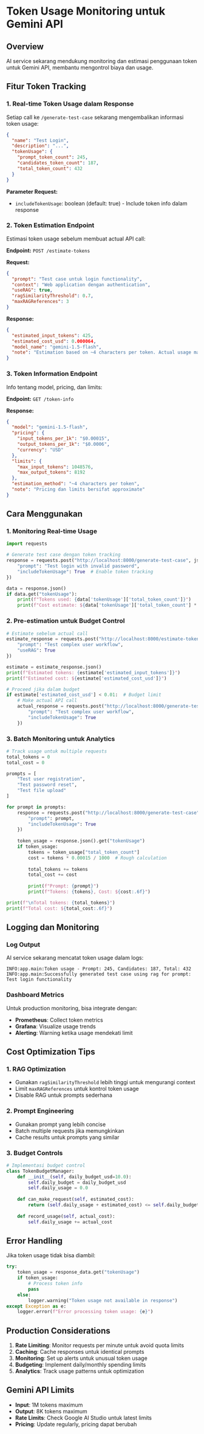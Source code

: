 # Token Usage Monitoring untuk Gemini API

## Overview
AI service sekarang mendukung monitoring dan estimasi penggunaan token untuk Gemini API, membantu mengontrol biaya dan usage.

## Fitur Token Tracking

### 1. **Real-time Token Usage dalam Response**
Setiap call ke `/generate-test-case` sekarang mengembalikan informasi token usage:

```json
{
  "name": "Test Login",
  "description": "...",
  "tokenUsage": {
    "prompt_token_count": 245,
    "candidates_token_count": 187,
    "total_token_count": 432
  }
}
```

**Parameter Request:**
- `includeTokenUsage`: boolean (default: true) - Include token info dalam response

### 2. **Token Estimation Endpoint**
Estimasi token usage sebelum membuat actual API call:

**Endpoint:** `POST /estimate-tokens`

**Request:**
```json
{
  "prompt": "Test case untuk login functionality",
  "context": "Web application dengan authentication",
  "useRAG": true,
  "ragSimilarityThreshold": 0.7,
  "maxRAGReferences": 3
}
```

**Response:**
```json
{
  "estimated_input_tokens": 425,
  "estimated_cost_usd": 0.000064,
  "model_name": "gemini-1.5-flash",
  "note": "Estimation based on ~4 characters per token. Actual usage may vary."
}
```

### 3. **Token Information Endpoint**
Info tentang model, pricing, dan limits:

**Endpoint:** `GET /token-info`

**Response:**
```json
{
  "model": "gemini-1.5-flash",
  "pricing": {
    "input_tokens_per_1k": "$0.00015",
    "output_tokens_per_1k": "$0.0006",
    "currency": "USD"
  },
  "limits": {
    "max_input_tokens": 1048576,
    "max_output_tokens": 8192
  },
  "estimation_method": "~4 characters per token",
  "note": "Pricing dan limits bersifat approximate"
}
```

## Cara Menggunakan

### 1. **Monitoring Real-time Usage**
```python
import requests

# Generate test case dengan token tracking
response = requests.post("http://localhost:8000/generate-test-case", json={
    "prompt": "Test login with invalid password",
    "includeTokenUsage": True  # Enable token tracking
})

data = response.json()
if data.get("tokenUsage"):
    print(f"Tokens used: {data['tokenUsage']['total_token_count']}")
    print(f"Cost estimate: ${data['tokenUsage']['total_token_count'] * 0.00015 / 1000:.6f}")
```

### 2. **Pre-estimation untuk Budget Control**
```python
# Estimate sebelum actual call
estimate_response = requests.post("http://localhost:8000/estimate-tokens", json={
    "prompt": "Test complex user workflow",
    "useRAG": True
})

estimate = estimate_response.json()
print(f"Estimated tokens: {estimate['estimated_input_tokens']}")
print(f"Estimated cost: ${estimate['estimated_cost_usd']}")

# Proceed jika dalam budget
if estimate['estimated_cost_usd'] < 0.01:  # Budget limit
    # Make actual API call
    actual_response = requests.post("http://localhost:8000/generate-test-case", json={
        "prompt": "Test complex user workflow",
        "includeTokenUsage": True
    })
```

### 3. **Batch Monitoring untuk Analytics**
```python
# Track usage untuk multiple requests
total_tokens = 0
total_cost = 0

prompts = [
    "Test user registration",
    "Test password reset",
    "Test file upload"
]

for prompt in prompts:
    response = requests.post("http://localhost:8000/generate-test-case", json={
        "prompt": prompt,
        "includeTokenUsage": True
    })
    
    token_usage = response.json().get("tokenUsage")
    if token_usage:
        tokens = token_usage["total_token_count"]
        cost = tokens * 0.00015 / 1000  # Rough calculation
        
        total_tokens += tokens
        total_cost += cost
        
        print(f"Prompt: {prompt}")
        print(f"Tokens: {tokens}, Cost: ${cost:.6f}")

print(f"\nTotal tokens: {total_tokens}")
print(f"Total cost: ${total_cost:.6f}")
```

## Logging dan Monitoring

### Log Output
AI service sekarang mencatat token usage dalam logs:
```
INFO:app.main:Token usage - Prompt: 245, Candidates: 187, Total: 432
INFO:app.main:Successfully generated test case using rag for prompt: Test login functionality
```

### Dashboard Metrics
Untuk production monitoring, bisa integrate dengan:
- **Prometheus**: Collect token metrics
- **Grafana**: Visualize usage trends
- **Alerting**: Warning ketika usage mendekati limit

## Cost Optimization Tips

### 1. **RAG Optimization**
- Gunakan `ragSimilarityThreshold` lebih tinggi untuk mengurangi context
- Limit `maxRAGReferences` untuk kontrol token usage
- Disable RAG untuk prompts sederhana

### 2. **Prompt Engineering**
- Gunakan prompt yang lebih concise
- Batch multiple requests jika memungkinkan
- Cache results untuk prompts yang similar

### 3. **Budget Controls**
```python
# Implementasi budget control
class TokenBudgetManager:
    def __init__(self, daily_budget_usd=10.0):
        self.daily_budget = daily_budget_usd
        self.daily_usage = 0.0
    
    def can_make_request(self, estimated_cost):
        return (self.daily_usage + estimated_cost) <= self.daily_budget
    
    def record_usage(self, actual_cost):
        self.daily_usage += actual_cost
```

## Error Handling
Jika token usage tidak bisa diambil:
```python
try:
    token_usage = response_data.get("tokenUsage")
    if token_usage:
        # Process token info
        pass
    else:
        logger.warning("Token usage not available in response")
except Exception as e:
    logger.error(f"Error processing token usage: {e}")
```

## Production Considerations

1. **Rate Limiting**: Monitor requests per minute untuk avoid quota limits
2. **Caching**: Cache responses untuk identical prompts
3. **Monitoring**: Set up alerts untuk unusual token usage
4. **Budgeting**: Implement daily/monthly spending limits
5. **Analytics**: Track usage patterns untuk optimization

## Gemini API Limits
- **Input**: 1M tokens maximum
- **Output**: 8K tokens maximum  
- **Rate Limits**: Check Google AI Studio untuk latest limits
- **Pricing**: Update regularly, pricing dapat berubah